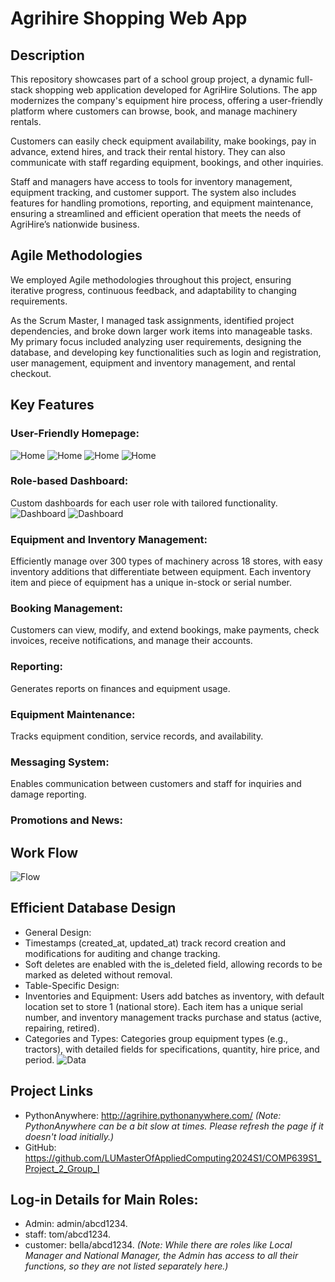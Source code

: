 # Agrihire Shopping Web App

## Description
This repository showcases part of a school group project, a dynamic full-stack shopping web application developed for AgriHire Solutions. The app modernizes the company's equipment hire process, offering a user-friendly platform where customers can browse, book, and manage machinery rentals.

Customers can easily check equipment availability, make bookings, pay in advance, extend hires, and track their rental history. They can also communicate with staff regarding equipment, bookings, and other inquiries.

Staff and managers have access to tools for inventory management, equipment tracking, and customer support. The system also includes features for handling promotions, reporting, and equipment maintenance, ensuring a streamlined and efficient operation that meets the needs of AgriHire’s nationwide business.

## Agile Methodologies
We employed Agile methodologies throughout this project, ensuring iterative progress, continuous feedback, and adaptability to changing requirements.

As the Scrum Master, I managed task assignments, identified project dependencies, and broke down larger work items into manageable tasks. My primary focus included analyzing user requirements, designing the database, and developing key functionalities such as login and registration, user management, equipment and inventory management, and rental checkout.

## Key Features
### User-Friendly Homepage:
![Home](img/home1.png)
![Home](img/home2.png)
![Home](img/home3.png)
![Home](img/home4.png)

### Role-based Dashboard:
Custom dashboards for each user role with tailored functionality.
![Dashboard](img/dashboard1.png)
![Dashboard](img/dashboard2.png)

### Equipment and Inventory Management: 
Efficiently manage over 300 types of machinery across 18 stores, with easy inventory additions that differentiate between equipment. Each inventory item and piece of equipment has a unique in-stock or serial number.

### Booking Management: 
Customers can view, modify, and extend bookings, make payments, check invoices, receive notifications, and manage their accounts.

### Reporting: 
Generates reports on finances and equipment usage.

### Equipment Maintenance: 
Tracks equipment condition, service records, and availability.

### Messaging System: 
Enables communication between customers and staff for inquiries and damage reporting.

### Promotions and News: 

## Work Flow
![Flow](img/flow.png)

## Efficient Database Design
- General Design:
 - Timestamps (created_at, updated_at) track record creation and modifications for auditing and change tracking.
 - Soft deletes are enabled with the is_deleted field, allowing records to be marked as deleted without removal.
- Table-Specific Design:
 - Inventories and Equipment: Users add batches as inventory, with default location set to store 1 (national store). Each item has a unique serial number, and inventory management tracks purchase and status (active, repairing, retired).
 - Categories and Types: Categories group equipment types (e.g., tractors), with detailed fields for specifications, quantity, hire price, and period.
![Data](img/ERD.jpg)

## Project Links
- PythonAnywhere: http://agrihire.pythonanywhere.com/
  _(Note: PythonAnywhere can be a bit slow at times. Please refresh the page if it doesn't load initially.)_
- GitHub: https://github.com/LUMasterOfAppliedComputing2024S1/COMP639S1_Project_2_Group_I

## Log-in Details for Main Roles:
- Admin: admin/abcd1234.
- staff: tom/abcd1234.
- customer: bella/abcd1234.
_(Note: While there are roles like Local Manager and National Manager, the Admin has access to all their functions, so they are not listed separately here.)_
